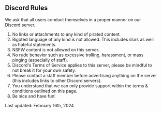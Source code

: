## Discord Rules

We ask that all users conduct themselves in a proper manner on our Discord server.

1. No links or attachments to any kind of pirated content.
2. Bigoted language of any kind is not allowed. This includes slurs as well as hateful statements.
3. NSFW content is not allowed on this server.
4. No rude behavior such as excessive trolling, harassment, or mass pinging (especially of staff).
5. Discord's Terms of Service applies to this server, please be mindful to not break it for your own safety.
6. Please contact a staff member before advertising anything on the server (this includes links to other Discord servers).
7. You understand that we can only provide support within the terms & conditions outlined on this page.
8. Be nice and have fun!

<div class="footer">
    <p>Last updated: February 16th, 2024</p>
</div>
